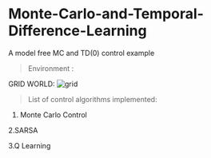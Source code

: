 # Monte-Carlo-and-Temporal-Difference-Learning

A model free MC and TD(0) control example

> Environment : 

GRID WORLD:  ![grid](https://ibb.co/tPHzcTs)

> List of control algorithms implemented: 


1. Monte Carlo Control            

2.SARSA                  

3.Q Learning

